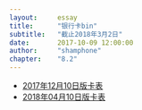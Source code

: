 ```yaml
---
layout:     essay
title:      "银行卡bin"
subtitle:   "截止2018年3月2日"
date:       2017-10-09 12:00:00
author:     "shamphone"
chapter:	"8.2"
---
```


- [2017年12月10日版卡表](http://static.cocolian.org/attach/2017年12月10日版卡表.xls)  
- [2018年04月10日版卡表](http://static.cocolian.org/attach/2018年04月10日版卡表.xls)  